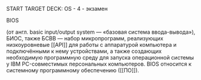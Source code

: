 START
TARGET DECK: OS - 4 - экзамен

BIOS  

(от англ. basic input/output system — «базовая система ввода-вывода»), БИОС, также БСВВ — набор микропрограмм, реализующих низкоуровневые [[API]] для работы с аппаратурой компьютера и подключёнными к нему устройствами, а также создающих необходимую программную среду для запуска операционной системы у IBM PC-совместимых персональных компьютеров. BIOS относится к системному программному обеспечению ([[ПО]]).

